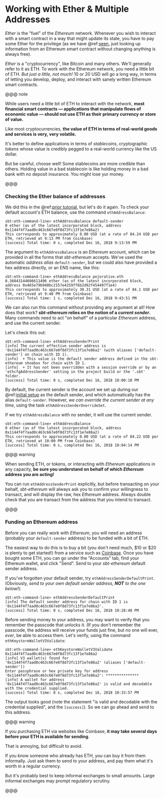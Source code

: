 # Working with Ether & Multiple Addresses

_Ether_ is the "fuel" of the _Ethereum_ network. Whenever you wish to interact with a smart contract
in a way that might update its state, you have to pay some Ether for the privilege (as we have
@ref:[seen](using-a-smart-contract-i.md), just looking up information from an Ethereum smart contract without
changing anything is always free).

_Ether_ is a "cryptocurrency", like Bitcoin and many others. We'll generally refer to it as ETH.
To work with the Ethereum network, you need a little bit of ETH. _But just a little, not much!_
10 or 20 USD will go a long way, in terms of letting you develop, deploy, and interact with
sanely written Ethereum smart contracts.

@@@ note

While users need a little bit of ETH to interact with the network, __most financial smart contracts &mdash; applications
that manipulate flows of economic value &mdash; should not use ETH as their primary currency or store of value.__

Like most cryptocurrencies, __the value of ETH in terms of real-world goods and services is very, very
volatile.__

It's better to define applications in terms of _stablecoins_, cryptographic _tokens_ whose
value is credibly pegged to a real-world currency like the US dollar.

But be careful, choose well!
Some stablecoins are more credible than others.
Holding value in a bad stablecoin is like holding money in a bad bank with no deposit insurance.
You might lose yur money.

@@@

### Checking the Ether balance of addresses

We did this in the @ref:[prior tutorial](using-a-smart-contract-i.md), but let's do it again.
To check your default account's ETH balance, use the command `ethAddressBalance`:
```
sbt:eth-command-line> ethAddressBalance default-sender
0 ether (as of the latest incorporated block, address 0x1144f4f7aad0c463c667e0f8d73fc13f1e7e86a2)
This corresponds to approximately 0.00 USD (at a rate of 84.24 USD per ETH, retrieved at 9:13 PM from Coinbase)
[success] Total time: 0 s, completed Dec 16, 2018 9:13:59 PM
```

The argument to `ethAddressBalance` is an _Ethereum_ account, which can be provided in all the forms
that _sbt-ethereum_ accepts. We've used the automatic _address alias_ `default-sender`, but we could
also have provided a hex address directly, or an ENS name, like this:
```
sbt:eth-command-line> ethAddressBalance pejorative.eth
0.36043144606611496 ether (as of the latest incorporated block, address 0x465e79b940bc2157e4259ff6b2d92f454497f1e4)
This corresponds to approximately 30.31 USD (at a rate of 84.1 USD per ETH, retrieved at 9:40 PM from Coinbase)
[success] Total time: 1 s, completed Dec 16, 2018 9:43:51 PM
```
We can also run this command without providing any argument at all! How does that work? **_sbt-ethereum_ relies on the
notion of a _current sender_.** Many commands need to act "on behalf" of a particular _Ethereum_ address, and
use the current sender.

Let's check this out:
```
sbt:eth-command-line> ethAddressSenderPrint
[info] The current effective sender address is '0x1144f4f7aad0c463c667e0f8d73fc13f1e7e86a2' (with aliases ['default-sender'] on chain with ID 1).
[info]  + This value is the default sender address defined in the sbt-ethereum shoebox for chain with ID 1. 
[info]  + It has not been overridden with a session override or by an 'ethcfgAddressSender' setting in the project build or the '.sbt' folder.
[success] Total time: 0 s, completed Dec 16, 2018 10:00:10 PM
```
By default, the current sender is the account we set up during our @ref:[initial setup](getting-started.md) as the default
sender, and which automatically has the alias `default-sender`. However, _we can override the current sender at any time_, using the task
`ethAddressSenderOverrideSet`.

If we try `ethAddressBalance` with no sender, it will use the current sender.
```
sbt:eth-command-line> ethAddressBalance
0 ether (as of the latest incorporated block, address 0x1144f4f7aad0c463c667e0f8d73fc13f1e7e86a2)
This corresponds to approximately 0.00 USD (at a rate of 84.22 USD per ETH, retrieved at 10:00 PM from Coinbase)
[success] Total time: 0 s, completed Dec 16, 2018 10:04:14 PM
```

@@@ warning

When sending ETH, or tokens, or interacting with _Ethereum_ applications in any capacity, **be sure you understand
on behalf of which _Ethereum_ address you are acting!**

You can run `ethAddressSenderPrint` explicitly, but before transacting on your behalf, _sbt-ethereum_ will always ask
you to confirm your willingness to transact, and will display the raw, hex _Ethereum_ address. Always double check
that you are transact from the address that you intend to transact.

@@@

### Funding an Ethereum address

Before you can really work with _Ethereum_, you will need an address (probably your `default-sender` address) to be funded
with a bit of ETH.

The easiest way to do this is to buy a bit (you don't need much, $10 or $20 is plenty to get started!) from a service such
as [Coinbase](https://www.coinbase.com). Once you have bought some ETH, you can go under the "Accounts" tab, find your
Ethereum wallet, and click "Send". Send to your _sbt-ethereum_ default sender address.

If you've forgotten your default sender, try `ethAddressSenderDefaultPrint`.
(Obviously, _send to your own default sender address, **NOT** to the one below!_):
```
sbt:eth-command-line> ethAddressSenderDefaultPrint
[info] The default sender address for chain with ID 1 is '0x1144f4f7aad0c463c667e0f8d73fc13f1e7e86a2'.
[success] Total time: 0 s, completed Dec 16, 2018 10:28:40 PM

```
Before sending money to your address, you may want to verify that you remember the passcode that unlocks it.
(If you don't remember the passcode, the address will receive your funds just fine, but no one will ever, _ever_, be able to access them.
Let's verify, using the command `ethKeystoreWalletV3Validate`:
```
sbt:eth-command-line> ethKeystoreWalletV3Validate 0x1144f4f7aad0c463c667e0f8d73fc13f1e7e86a2
[info] V3 wallet(s) found for '0x1144f4f7aad0c463c667e0f8d73fc13f1e7e86a2' (aliases ['default-sender'])
Enter passphrase or hex private key for address '0x1144f4f7aad0c463c667e0f8d73fc13f1e7e86a2': ***************
[info] A wallet for address '0x1144f4f7aad0c463c667e0f8d73fc13f1e7e86a2' is valid and decodable with the credential supplied.
[success] Total time: 8 s, completed Dec 16, 2018 10:33:57 PM
```

The output looks good (note the statement "is valid and decodable with the credential supplied", and the `[success]`). So
we can go ahead and send to this address.

@@@ warning

If you purchasing ETH via websites like Coinbase, **it may take several days before your ETH is available for sending**.

That is annoying, but difficult to avoid.

If you know someone who already has ETH, you can buy it from them informally. Just ask them to send to your address,
and pay them what it's worth in a regular currency.

But it's probably best to keep informal exchanges to small amounts. Large informal exchanges may prompt regulatory
scrutiny.

@@@